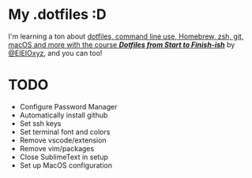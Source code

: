 # My .dotfiles :D

I'm learning a ton about [dotfiles, command line use, Homebrew, zsh, git, macOS and more with the course ***Dotfiles from Start to Finish-ish***](http://dotfiles.eieio.xyz/) by [@EIEIOxyz](https://twitter.com/EIEIOxyz/), and you can too!

# TODO
- Configure Password Manager
- Automatically install github
- Set ssh keys
- Set terminal font and colors
- Remove vscode/extension
- Remove vim/packages
- Close SublimeText in setup
- Set up MacOS configuration

